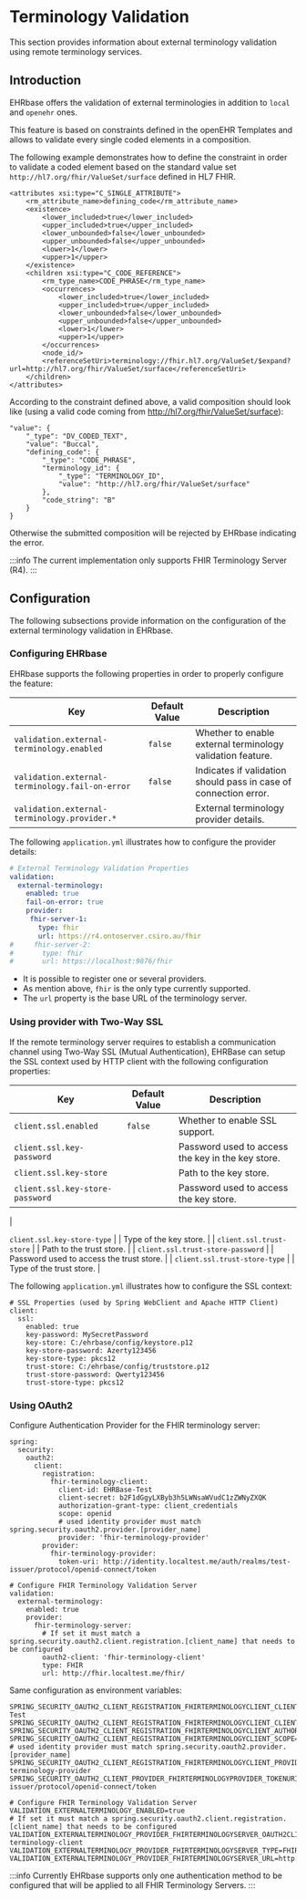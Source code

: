 # Terminology Validation

This section provides information about external terminology validation using remote terminology services.

## Introduction

EHRbase offers the validation of external terminologies in addition to `local` and `openehr` ones.

This feature is based on constraints defined in the openEHR Templates and allows to validate every single coded elements in a composition.

The following example demonstrates how to define the constraint in order to validate a coded element based on the standard value set `http://hl7.org/fhir/ValueSet/surface` defined in HL7 FHIR.

```
<attributes xsi:type="C_SINGLE_ATTRIBUTE">
    <rm_attribute_name>defining_code</rm_attribute_name>
    <existence>
        <lower_included>true</lower_included>
        <upper_included>true</upper_included>
        <lower_unbounded>false</lower_unbounded>
        <upper_unbounded>false</upper_unbounded>
        <lower>1</lower>
        <upper>1</upper>
    </existence>
    <children xsi:type="C_CODE_REFERENCE">
        <rm_type_name>CODE_PHRASE</rm_type_name>
        <occurrences>
            <lower_included>true</lower_included>
            <upper_included>true</upper_included>
            <lower_unbounded>false</lower_unbounded>
            <upper_unbounded>false</upper_unbounded>
            <lower>1</lower>
            <upper>1</upper>
        </occurrences>
        <node_id/>
        <referenceSetUri>terminology://fhir.hl7.org/ValueSet/$expand?url=http://hl7.org/fhir/ValueSet/surface</referenceSetUri>
    </children>
</attributes>
```

According to the constraint defined above, a valid composition should look like (using a valid code coming from http://hl7.org/fhir/ValueSet/surface):

```
"value": {
    "_type": "DV_CODED_TEXT",
    "value": "Buccal",
    "defining_code": {
        "_type": "CODE_PHRASE",
        "terminology_id": {
            "_type": "TERMINOLOGY_ID",
            "value": "http://hl7.org/fhir/ValueSet/surface"
        },
        "code_string": "B"
    }
}
```

Otherwise the submitted composition will be rejected by EHRbase indicating the error.

:::info
The current implementation only supports FHIR Terminology Server (R4).
:::

## Configuration

The following subsections provide information on the configuration of the external terminology validation in EHRbase.

### Configuring EHRbase

EHRbase supports the following properties in order to properly configure the feature:

| Key                                             | Default Value | Description                                                      |
| ------------------------------------------------|---------------|------------------------------------------------------------------|
| `validation.external-terminology.enabled`       | `false`       | Whether to enable external terminology validation feature.       |
| `validation.external-terminology.fail-on-error` | `false`       | Indicates if validation should pass in case of connection error. |
| `validation.external-terminology.provider.*`    |               | External terminology provider details.                           |

The following `application.yml` illustrates how to configure the provider details:

```yaml
# External Terminology Validation Properties
validation:
  external-terminology:
    enabled: true
    fail-on-error: true
    provider:
     fhir-server-1:
       type: fhir
       url: https://r4.ontoserver.csiro.au/fhir
#     fhir-server-2:
#       type: fhir
#       url: https://localhost:9876/fhir
```

* It is possible to register one or several providers.
* As mention above, `fhir` is the only type currently supported.
* The `url` property is the base URL of the terminology server.

### Using provider with Two-Way SSL

If the remote terminology server requires to establish a communication channel using Two-Way SSL (Mutual Authentication), EHRBase can setup the SSL context used by HTTP client with the following configuration properties:

| Key                               | Default Value | Description                                           |
| ----------------------------------|---------------|-------------------------------------------------------|
| `client.ssl.enabled`              | `false`       | Whether to enable SSL support.                        |
| `client.ssl.key-password`         |               | Password used to access the key in the key store.     |
| `client.ssl.key-store`            |               | Path to the key store.                                |
| `client.ssl.key-store-password`   |               | Password used to access the key store.                |
|

 `client.ssl.key-store-type`       |               | Type of the key store.                                |
| `client.ssl.trust-store`          |               | Path to the trust store.                              |
| `client.ssl.trust-store-password` |               | Password used to access the trust store.              |
| `client.ssl.trust-store-type`     |               | Type of the trust store.                              |

The following `application.yml` illustrates how to configure the SSL context:

```
# SSL Properties (used by Spring WebClient and Apache HTTP Client)
client:
  ssl:
    enabled: true
    key-password: MySecretPassword
    key-store: C:/ehrbase/config/keystore.p12
    key-store-password: Azerty123456
    key-store-type: pkcs12
    trust-store: C:/ehrbase/config/truststore.p12
    trust-store-password: Qwerty123456
    trust-store-type: pkcs12
```

### Using OAuth2


Configure Authentication Provider for the FHIR terminology server:
```
spring:
  security:
    oauth2:
      client:
        registration:
          fhir-terminology-client:
            client-id: EHRBase-Test
            client-secret: b2F1dGgyLXByb3h5LWNsaWVudC1zZWNyZXQK
            authorization-grant-type: client_credentials
            scope: openid
            # used identity provider must match spring.security.oauth2.provider.[provider_name]
            provider: 'fhir-terminology-provider'
        provider:
          fhir-terminology-provider:
            token-uri: http://identity.localtest.me/auth/realms/test-issuer/protocol/openid-connect/token
 
# Configure FHIR Terminology Validation Server
validation:
  external-terminology:
    enabled: true
    provider:
      fhir-terminology-server:
        # If set it must match a spring.security.oauth2.client.registration.[client_name] that needs to be configured
        oauth2-client: 'fhir-terminology-client'
        type: FHIR
        url: http://fhir.localtest.me/fhir/
````

Same configuration as environment variables:
```
SPRING_SECURITY_OAUTH2_CLIENT_REGISTRATION_FHIRTERMINOLOGYCLIENT_CLIENTID=EHRBase-Test
SPRING_SECURITY_OAUTH2_CLIENT_REGISTRATION_FHIRTERMINOLOGYCLIENT_CLIENTSECRET=b2F1dGgyLXByb3h5LWNsaWVudC1zZWNyZXQK
SPRING_SECURITY_OAUTH2_CLIENT_REGISTRATION_FHIRTERMINOLOGYCLIENT_AUTHORIZATIONGRANTTYPE=client_credentials
SPRING_SECURITY_OAUTH2_CLIENT_REGISTRATION_FHIRTERMINOLOGYCLIENT_SCOPE=openid
# used identity provider must match spring.security.oauth2.provider.[provider_name]
SPRING_SECURITY_OAUTH2_CLIENT_REGISTRATION_FHIRTERMINOLOGYCLIENT_PROVIDER=fhir-terminology-provider
SPRING_SECURITY_OAUTH2_CLIENT_PROVIDER_FHIRTERMINOLOGYPROVIDER_TOKENURI=http://identity.localtest.me/auth/realms/test-issuer/protocol/openid-connect/token
 
# Configure FHIR Terminology Validation Server
VALIDATION_EXTERNALTERMINOLOGY_ENABLED=true
# If set it must match a spring.security.oauth2.client.registration.[client_name] that needs to be configured
VALIDATION_EXTERNALTERMINOLOGY_PROVIDER_FHIRTERMINOLOGYSERVER_OAUTH2CLIENT=fhir-terminology-client
VALIDATION_EXTERNALTERMINOLOGY_PROVIDER_FHIRTERMINOLOGYSERVER_TYPE=FHIR
VALIDATION_EXTERNALTERMINOLOGY_PROVIDER_FHIRTERMINOLOGYSERVER_URL=http://fhir.localtest.me/fhir/
```

:::info
Currently EHRbase supports only one authentication method to be configured that will be applied to all FHIR Terminology Servers.
:::

